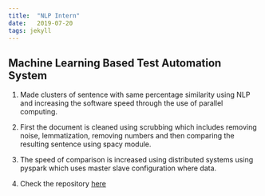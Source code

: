 ```yaml
---
title:  "NLP Intern"
date:   2019-07-20
tags: jekyll
---
```


## Machine Learning Based Test Automation System

1. Made clusters of sentence with same percentage similarity using NLP and
increasing the software speed through the use of parallel computing.

2. First the document is cleaned using scrubbing which includes removing noise,
lemmatization, removing numbers and then comparing the resulting sentence using
spacy module.

3. The speed of comparison is increased using distributed systems using pyspark
which uses master slave configuration where data.

4. Check the repository [here](https://github.com/Dhiraj240/NLP)
